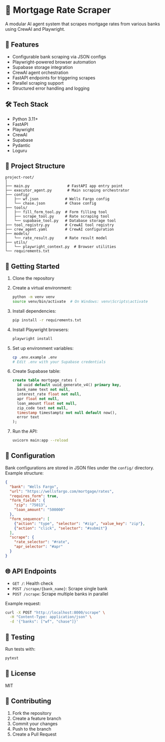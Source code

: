 # 🏦 Mortgage Rate Scraper

A modular AI agent system that scrapes mortgage rates from various banks using CrewAI and Playwright.

## 🌟 Features

- Configurable bank scraping via JSON configs
- Playwright-powered browser automation
- Supabase storage integration
- CrewAI agent orchestration
- FastAPI endpoints for triggering scrapes
- Parallel scraping support
- Structured error handling and logging

## 🛠️ Tech Stack

- Python 3.11+
- FastAPI
- Playwright
- CrewAI
- Supabase
- Pydantic
- Loguru

## 📁 Project Structure

```
project-root/
│
├── main.py                 # FastAPI app entry point
├── executor_agent.py       # Main scraping orchestrator
├── config/
│   ├── wf.json            # Wells Fargo config
│   └── chase.json         # Chase config
├── tools/
│   ├── fill_form_tool.py  # Form filling tool
│   ├── scrape_tool.py     # Rate scraping tool
│   └── supabase_tool.py   # Database storage tool
├── tool_registry.py       # CrewAI tool registry
├── crew_agent.yaml        # CrewAI configuration
├── models/
│   └── rate_result.py     # Rate result model
├── utils/
│   └── playwright_context.py  # Browser utilities
└── requirements.txt
```

## 🚀 Getting Started

1. Clone the repository
2. Create a virtual environment:
   ```bash
   python -m venv venv
   source venv/bin/activate  # On Windows: venv\Scripts\activate
   ```

3. Install dependencies:
   ```bash
   pip install -r requirements.txt
   ```

4. Install Playwright browsers:
   ```bash
   playwright install
   ```

5. Set up environment variables:
   ```bash
   cp .env.example .env
   # Edit .env with your Supabase credentials
   ```

6. Create Supabase table:
   ```sql
   create table mortgage_rates (
     id uuid default uuid_generate_v4() primary key,
     bank_name text not null,
     interest_rate float not null,
     apr float not null,
     loan_amount float not null,
     zip_code text not null,
     timestamp timestamptz not null default now(),
     error text
   );
   ```

7. Run the API:
   ```bash
   uvicorn main:app --reload
   ```

## 🔧 Configuration

Bank configurations are stored in JSON files under the `config/` directory. Example structure:

```json
{
  "bank": "Wells Fargo",
  "url": "https://wellsfargo.com/mortgage/rates",
  "requires_form": true,
  "form_fields": {
    "zip": "75013",
    "loan_amount": "500000"
  },
  "form_sequence": [
    {"action": "type", "selector": "#zip", "value_key": "zip"},
    {"action": "click", "selector": "#submit"}
  ],
  "scrape": {
    "rate_selector": "#rate",
    "apr_selector": "#apr"
  }
}
```

## 🌐 API Endpoints

- `GET /`: Health check
- `POST /scrape/{bank_name}`: Scrape single bank
- `POST /scrape`: Scrape multiple banks in parallel

Example request:
```bash
curl -X POST "http://localhost:8000/scrape" \
  -H "Content-Type: application/json" \
  -d '{"banks": ["wf", "chase"]}'
```

## 🧪 Testing

Run tests with:
```bash
pytest
```

## 📝 License

MIT

## 🤝 Contributing

1. Fork the repository
2. Create a feature branch
3. Commit your changes
4. Push to the branch
5. Create a Pull Request 